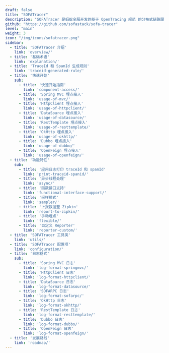 ```yaml
---
draft: false
title: "SOFATracer"
description: "SOFATracer 是蚂蚁金服开发的基于 OpenTracing 规范 的分布式链路跟踪系统。"
github: "https://github.com/sofastack/sofa-tracer"
level: "main"
weight: 3
icon: "/img/icons/sofatracer.png"
sidebar:
  - title: 'SOFATracer 介绍'
    link: 'overview/'
  - title: '基础术语'
    link: 'explanation/'
  - title: 'TraceId 和 SpanId 生成规则'
    link: 'traceid-generated-rule/'
  - title: '快速开始'
    sub:
      - title: '快速开始指南'
        link: 'component-access/'
      - title: 'Spring MVC 埋点接入'
        link: 'usage-of-mvc/'
      - title: 'HttpClient 埋点接入'
        link: 'usage-of-httpclient/'
      - title: 'DataSource 埋点接入'
        link: 'usage-of-datasource/'
      - title: 'RestTemplate 埋点接入'
        link: 'usage-of-resttemplate/'
      - title: 'OkHttp 埋点接入'
        link: 'usage-of-okhttp/'
      - title: 'Dubbo 埋点接入'
        link: 'usage-of-dubbo/'
      - title: 'OpenFeign 埋点接入'
        link: 'usage-of-openfeign/'
  - title: '功能特性'
    sub:
      - title: '应用日志打印 traceId 和 spanId'
        link: 'print-traceid-spanid/'
      - title: '异步线程处理'
        link: 'async/'
      - title: '函数接口支持'
        link: 'functional-interface-support/'
      - title: '采样模式'
        link: 'sampler/'
      - title: '上报数据至 Zipkin'
        link: 'report-to-zipkin/'
      - title: '手动埋点'
        link: 'flexible/'
      - title: '自定义 Reporter'
        link: 'reporter-custom/'  
  - title: 'SOFATracer 工具类'
    link: 'utils/'
  - title: 'SOFATracer 配置项'
    link: 'configuration/'
  - title: '日志格式'
    sub:
      - title: 'Spring MVC 日志'
        link: 'log-format-springmvc/'
      - title: 'HttpClient 日志'
        link: 'log-format-httpclient/'
      - title: 'DataSource 日志'
        link: 'log-format-datasource/'
      - title: 'SOFARPC 日志'
        link: 'log-format-sofarpc/'
      - title: 'OkHttp 日志'
        link: 'log-format-okhttp/'
      - title: 'RestTemplate 日志'
        link: 'log-format-resttemplate/'
      - title: 'Dubbo 日志'
        link: 'log-format-dubbo/'
      - title: 'OpenFeign 日志'
        link: 'log-format-openfeign/'
  - title: '发展路线'
    link: 'roadmap/'
---
```

